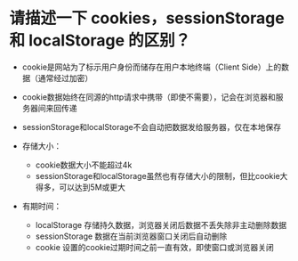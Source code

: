 # 请描述一下 cookies，sessionStorage 和 localStorage 的区别？
- cookie是网站为了标示用户身份而储存在用户本地终端（Client Side）上的数据（通常经过加密）

- cookie数据始终在同源的http请求中携带（即使不需要），记会在浏览器和服务器间来回传递

- sessionStorage和localStorage不会自动把数据发给服务器，仅在本地保存

- 存储大小：

    - cookie数据大小不能超过4k
    - sessionStorage和localStorage虽然也有存储大小的限制，但比cookie大得多，可以达到5M或更大
- 有期时间：

    - localStorage 存储持久数据，浏览器关闭后数据不丢失除非主动删除数据
    - sessionStorage 数据在当前浏览器窗口关闭后自动删除
    - cookie 设置的cookie过期时间之前一直有效，即使窗口或浏览器关闭
